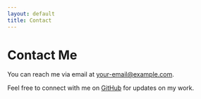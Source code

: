 ```yaml
---
layout: default
title: Contact
---
```


# Contact Me

You can reach me via email at [your-email@example.com](mailto:dhrubajyoti.chakraborty_phd23@ashoka.edu.in).

Feel free to connect with me on [GitHub](https://github.com/yourusername) for updates on my work.

